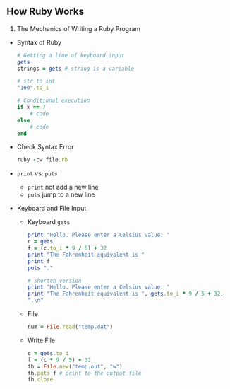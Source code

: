 ## How Ruby Works

1. The Mechanics of Writing a Ruby Program
  - Syntax of Ruby
    ```ruby
    # Getting a line of keyboard input
    gets
    strings = gets # string is a variable
    
    # str to int
    "100".to_i
    
    # Conditional execution
    if x == 7
        # code
    else
        # code
    end
    ```
    
  - Check Syntax Error
    ```ruby
    ruby -cw file.rb
    ```
    
  - `print` vs. `puts`
    *  `print` not add a new line
    * `puts` jump to a new line
    
  - Keyboard and File Input
    * Keyboard
      `gets`

      ```ruby
      print "Hello. Please enter a Celsius value: " 
      c = gets
      f = (c.to_i * 9 / 5) + 32
      print "The Fahrenheit equivalent is "
      print f
      puts "."

      # shorten version
      print "Hello. Please enter a Celsius value: "
      print "The Fahrenheit equivalent is ", gets.to_i * 9 / 5 + 32, 
      ".\n"
      ```
      
    * File
      ```ruby
      num = File.read("temp.dat")
      ```
    * Write File
      ```ruby
      c = gets.to_i
      f = (c * 9 / 5) + 32
      fh = File.new("temp.out", "w")
      fh.puts f # print to the output file
      fh.close
      ```
      
        
        
    
